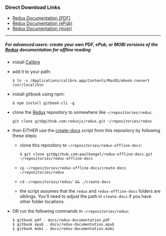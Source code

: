 ### Direct Download Links

+ [Redux Documentation (PDF)](https://github.com/paulkoegel/redux-offline-docs/raw/master/redux-documentation-2019-01-04.pdf)
+ [Redux Documentation (ePub)](https://github.com/paulkoegel/redux-offline-docs/raw/master/redux-documentation-2019-01-04.epub)
+ [Redux Documentation (mobi)](https://github.com/paulkoegel/redux-offline-docs/raw/master/redux-documentation-2019-01-04.mobi)

---

##### For advanced users: create your own PDF, ePub, or MOBI versions of the [Redux](https://github.com/reactjs/redux) documentation for offline reading
+ install [Calibre](http://calibre-ebook.com/)
+ add it to your path:

    ```
    $ ln -s /Applications/calibre.app/Contents/MacOS/ebook-convert /usr/local/bin
    ```

+ install gitbook using npm:

  ```
  $ npm install gitbook-cli -g
  ```

+ clone the [Redux](https://github.com/reactjs/redux) repository to somewhere like `~/repositories/redux`:

  ```
  git clone git@github.com:reduxjs/redux.git ~/repositories/redux
  ```

+ then EITHER use the [create-docs](./create-docs) script from this repository by following these steps:
  - clone this repository to `~/repositories/redux-offline-docs`:
  
      ```
      $ git clone git@github.com:paulkoegel/redux-offline-docs.git ~/repositories/redux-offline-docs
      ```
      
  - `cp ~/repositories/redux-offline-docs/create-docs ~/repositories/redux`
  - `cd ~/repositories/redux/ && ./create-docs`
  - the script assumes that the `redux` and `redux-offline-docs` folders are siblings. You'll need to adjust the path in `create-docs` if you have other folder locations.

+ OR run the following commands in `~/repositories/redux`:

    ```
    $ gitbook pdf . docs/redux-documentation.pdf
    $ gitbook epub . docs/redux-documentation.epub
    $ gitbook mobi . docs/redux-documentation.mobi
    ```
